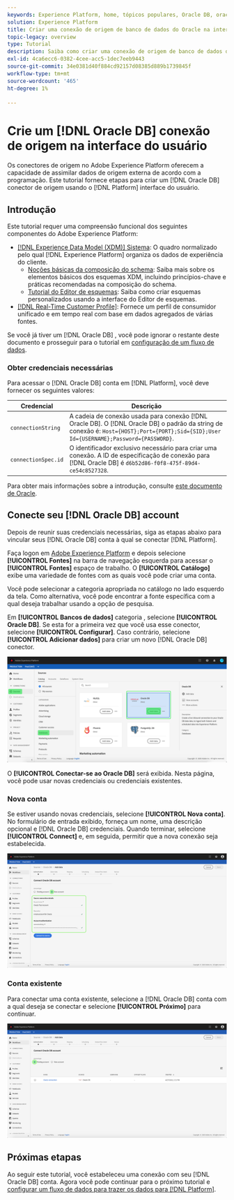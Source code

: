 ```yaml
---
keywords: Experience Platform, home, tópicos populares, Oracle DB, oracle db
solution: Experience Platform
title: Criar uma conexão de origem de banco de dados do Oracle na interface do usuário
topic-legacy: overview
type: Tutorial
description: Saiba como criar uma conexão de origem de banco de dados do Oracle usando a interface do usuário do Adobe Experience Platform.
exl-id: 4ca6ecc6-0382-4cee-acc5-1dec7eeb9443
source-git-commit: 34e0381d40f884cd92157d08385d889b1739845f
workflow-type: tm+mt
source-wordcount: '465'
ht-degree: 1%

---
```


# Crie um [!DNL Oracle DB] conexão de origem na interface do usuário

Os conectores de origem no Adobe Experience Platform oferecem a capacidade de assimilar dados de origem externa de acordo com a programação. Este tutorial fornece etapas para criar um [!DNL Oracle DB] conector de origem usando o [!DNL Platform] interface do usuário.

## Introdução

Este tutorial requer uma compreensão funcional dos seguintes componentes do Adobe Experience Platform:

* [[!DNL Experience Data Model (XDM)] Sistema](../../../../../xdm/home.md): O quadro normalizado pelo qual [!DNL Experience Platform] organiza os dados de experiência do cliente.
   * [Noções básicas da composição do schema](../../../../../xdm/schema/composition.md): Saiba mais sobre os elementos básicos dos esquemas XDM, incluindo princípios-chave e práticas recomendadas na composição do schema.
   * [Tutorial do Editor de esquemas](../../../../../xdm/tutorials/create-schema-ui.md): Saiba como criar esquemas personalizados usando a interface do Editor de esquemas.
* [[!DNL Real-Time Customer Profile]](../../../../../profile/home.md): Fornece um perfil de consumidor unificado e em tempo real com base em dados agregados de várias fontes.

Se você já tiver um [!DNL Oracle DB] , você pode ignorar o restante deste documento e prosseguir para o tutorial em [configuração de um fluxo de dados](../../dataflow/databases.md).

### Obter credenciais necessárias

Para acessar o [!DNL Oracle DB] conta em [!DNL Platform], você deve fornecer os seguintes valores:

| Credencial | Descrição |
| ---------- | ----------- |
| `connectionString` | A cadeia de conexão usada para conexão [!DNL Oracle DB]. O [!DNL Oracle DB] o padrão da string de conexão é: `Host={HOST};Port={PORT};Sid={SID};User Id={USERNAME};Password={PASSWORD}`. |
| `connectionSpec.id` | O identificador exclusivo necessário para criar uma conexão. A ID de especificação de conexão para [!DNL Oracle DB] é `d6b52d86-f0f8-475f-89d4-ce54c8527328`. |

Para obter mais informações sobre a introdução, consulte [este documento de Oracle](https://docs.oracle.com/database/121/ODPNT/featConnecting.htm#ODPNT199).

## Conecte seu [!DNL Oracle DB] account

Depois de reunir suas credenciais necessárias, siga as etapas abaixo para vincular seus [!DNL Oracle DB] conta à qual se conectar [!DNL Platform].

Faça logon em [Adobe Experience Platform](https://platform.adobe.com) e depois selecione **[!UICONTROL Fontes]** na barra de navegação esquerda para acessar o **[!UICONTROL Fontes]** espaço de trabalho. O **[!UICONTROL Catálogo]** exibe uma variedade de fontes com as quais você pode criar uma conta.

Você pode selecionar a categoria apropriada no catálogo no lado esquerdo da tela. Como alternativa, você pode encontrar a fonte específica com a qual deseja trabalhar usando a opção de pesquisa.

Em **[!UICONTROL Bancos de dados]** categoria , selecione **[!UICONTROL Oracle DB]**. Se esta for a primeira vez que você usa esse conector, selecione **[!UICONTROL Configurar]**. Caso contrário, selecione **[!UICONTROL Adicionar dados]** para criar um novo [!DNL Oracle DB] conector.

![catálogo](../../../../images/tutorials/create/oracle/catalog.png)

O **[!UICONTROL Conectar-se ao Oracle DB]** será exibida. Nesta página, você pode usar novas credenciais ou credenciais existentes.

### Nova conta

Se estiver usando novas credenciais, selecione **[!UICONTROL Nova conta]**. No formulário de entrada exibido, forneça um nome, uma descrição opcional e [!DNL Oracle DB] credenciais. Quando terminar, selecione **[!UICONTROL Connect]** e, em seguida, permitir que a nova conexão seja estabelecida.

![connect](../../../../images/tutorials/create/oracle/new.png)

### Conta existente

Para conectar uma conta existente, selecione a [!DNL Oracle DB] conta com a qual deseja se conectar e selecione **[!UICONTROL Próximo]** para continuar.

![existente](../../../../images/tutorials/create/oracle/existing.png)

## Próximas etapas

Ao seguir este tutorial, você estabeleceu uma conexão com seu [!DNL Oracle DB] conta. Agora você pode continuar para o próximo tutorial e [configurar um fluxo de dados para trazer os dados para [!DNL Platform]](../../dataflow/databases.md).
